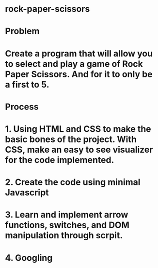 # rock-paper-scissors

# Problem

# Create a program that will allow you to select and play a game of Rock Paper Scissors. And for it to only be a first to 5.

# Process
# 1. Using HTML and CSS to make the basic bones of the project. With CSS, make an easy to see visualizer for the code implemented.
# 2. Create the code using minimal Javascript
# 3. Learn and implement arrow functions, switches, and DOM manipulation through scrpit.
# 4. Googling
